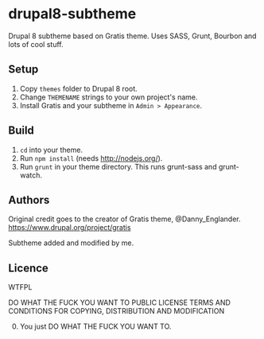 # drupal8-subtheme
Drupal 8 subtheme based on Gratis theme. Uses SASS, Grunt, Bourbon and lots of cool stuff.

## Setup

1. Copy `themes` folder to Drupal 8 root.
2. Change `THEMENAME` strings to your own project's name.
3. Install Gratis and your subtheme in `Admin > Appearance`.

## Build

1. `cd` into your theme.
2. Run `npm install` (needs http://nodejs.org/).
3. Run `grunt` in your theme directory. This runs grunt-sass and grunt-watch.

## Authors

Original credit goes to the creator of Gratis theme, @Danny_Englander.
https://www.drupal.org/project/gratis

Subtheme added and modified by me.

## Licence

WTFPL

 DO WHAT THE FUCK YOU WANT TO PUBLIC LICENSE
  TERMS AND CONDITIONS FOR COPYING, DISTRIBUTION AND MODIFICATION

 0. You just DO WHAT THE FUCK YOU WANT TO.
